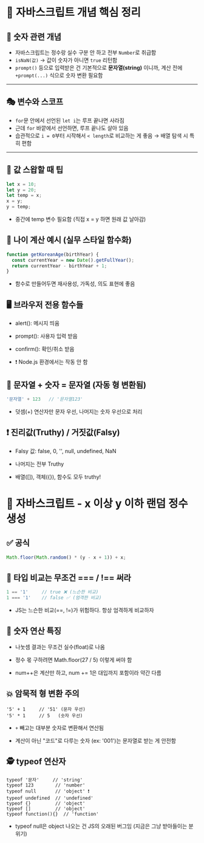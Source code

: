 # 🧠 자바스크립트 개념 핵심 정리



## 🔢 숫자 관련 개념

- 자바스크립트는 정수랑 실수 구분 안 하고 전부 `Number`로 취급함
- `isNaN(값)` → 값이 숫자가 아니면 `true` 리턴함
- `prompt()` 등으로 입력받은 건 기본적으로 **문자열(string)** 이니까, 계산 전에 `+prompt(...)` 식으로 숫자 변환 필요함

---

## 🎭 변수와 스코프

- `for`문 안에서 선언된 `let i`는 루프 끝나면 사라짐
- 근데 `for` 바깥에서 선언하면, 루프 끝나도 살아 있음
- 습관적으로 `i = 0`부터 시작해서 `< length`로 비교하는 게 좋음 → 배열 탐색 시 특히 편함

---

## 🔁 값 스왑할 때 팁

```js
let x = 10;
let y = 20;
let temp = x;
x = y;
y = temp;
```

* 중간에 temp 변수 필요함 (직접 x = y 하면 원래 값 날아감)


## 📆 나이 계산 예시 (실무 스타일 함수화)

```js
function getKoreanAge(birthYear) {
  const currentYear = new Date().getFullYear();
  return currentYear - birthYear + 1;
}
```
* 함수로 만들어두면 재사용성, 가독성, 의도 표현에 좋음

## 🖥️ 브라우저 전용 함수들

* alert(): 메시지 띄움

* prompt(): 사용자 입력 받음

* confirm(): 확인/취소 받음

* ❗ Node.js 환경에서는 작동 안 함


## 🎨 문자열 + 숫자 = 문자열 (자동 형 변환됨)

```js
'문자열' + 123   // '문자열123'
```
* 덧셈(+) 연산자만 문자 우선, 나머지는 숫자 우선으로 처리

## ❗ 진리값(Truthy) / 거짓값(Falsy)

* Falsy 값: false, 0, '', null, undefined, NaN

* 나머지는 전부 Truthy
* 배열([]), 객체({}), 함수도 모두 truthy!

# 🎲 자바스크립트 - x 이상 y 이하 랜덤 정수 생성

## ✅ 공식

```js
Math.floor(Math.random() * (y - x + 1)) + x;
```

## 🧨 타입 비교는 무조건 === / !== 써라

```js
1 == '1'     // true ❌ (느슨한 비교)
1 === '1'    // false ✅ (엄격한 비교)
```
* JS는 느슨한 비교(==, !=)가 위험하다. 항상 엄격하게 비교하자


## 🧮 숫자 연산 특징
* 나눗셈 결과는 무조건 실수(float)로 나옴

* 정수 몫 구하려면 Math.floor(27 / 5) 이렇게 써야 함

* num++은 계산만 하고, num += 1은 대입까지 포함이라 약간 다름





## 💥 암묵적 형 변환 주의

```
'5' + 1     // '51' (문자 우선)
'5' * 1     // 5   (숫자 우선)
```

* `+`  빼고는 대부분 숫자로 변환해서 연산됨

* 계산이 아닌 "코드"로 다루는 숫자 (ex: '001')는 문자열로 받는 게 안전함


## 🕵️ typeof 연산자

```
typeof '문자'     // 'string'
typeof 123        // 'number'
typeof null       // 'object' ❗
typeof undefined  // 'undefined'
typeof {}         // 'object'
typeof []         // 'object'
typeof function(){}  // 'function'
```

* typeof null은 object 나오는 건 JS의 오래된 버그임 (지금은 그냥 받아들이는 분위기)



